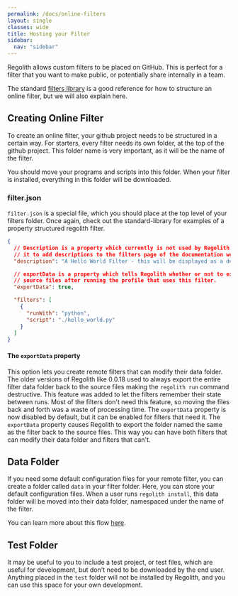 ```yaml
---
permalink: /docs/online-filters
layout: single
classes: wide
title: Hosting your Filter
sidebar:
  nav: "sidebar"
---
```


Regolith allows custom filters to be placed on GitHub. This is perfect for a filter that you want to make public, or potentially share internally in a team.

The standard [filters library](/regolith/docs/standard-library) is a good reference for how to structure an online filter, but we will also explain here.

## Creating Online Filter

To create an online filter, your github project needs to be structured in a certain way. For starters, every filter needs its own folder, at the top of the github project. This folder name is very important, as it will be the name of the filter.

You should move your programs and scripts into this folder. When your filter is installed, everything in this folder will be downloaded.

### filter.json

`filter.json` is a special file, which you should place at the top level of your filters folder. Once again, check out the standard-library for examples of a property structured regolith filter.

```json
{
  // Description is a property which currently is not used by Regolith itself, but the web scraper uses
  // it to add descriptions to the filters page of the documentation website.
  "description": "A Hello World Filter - this will be displayed as a description on website pages.",

  // exportData is a property which tells Regolith whether or not to export the data folder back to the
  // source files after running the profile that uses this filter.
  "exportData": true,

  "filters": [
    {
      "runWith": "python",
      "script": "./hello_world.py"
    }
  ]
}
```

#### The `exportData` property

This option lets you create remote filters that can modify their data folder. The older versions of
Regolith like 0.0.18 used to always export the entire filter data folder back to the source files
making the `regolith run` command destructive. This feature was added to let the filters remember
their state between runs. Most of the filters don't need this feature, so moving the files back and
forth was a waste of processing time. The `exportData` property is now disabled by default, but it
can be enabled for filters that need it. The `exportData` property causes Regolith to export the
folder named the same as the filter back to the source files. This way you can have both filters
that can modify their data folder and filters that can't.

## Data Folder

If you need some default configuration files for your remote filter, you can create a folder called `data` in your filter folder. Here, you can store your default configuration files. When a user runs `regolith install`, this data folder will be moved into their data folder, namespaced under the name of the filter. 

You can learn more about this flow [here](/regolith/docs/data-folder).

## Test Folder

It may be useful to you to include a test project, or test files, which are useful for development, but don't need to be downloaded by the end user. Anything placed in the `test` folder will not be installed by Regolith, and you can use this space for your own development.